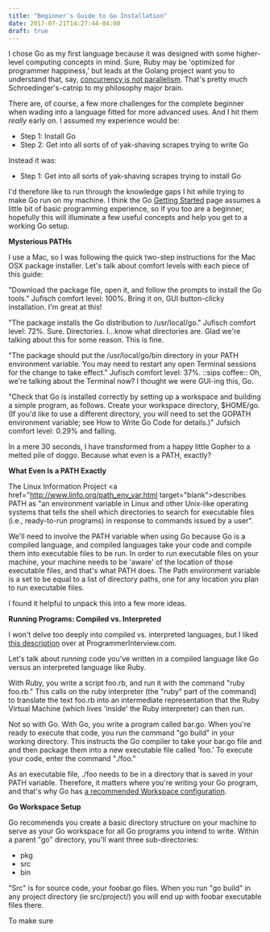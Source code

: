 ```yaml
---
title: "Beginner's Guide to Go Installation"
date: 2017-07-21T14:27:44-04:00
draft: true
---
```


I chose Go as my first language because it was designed with some higher-level computing concepts in mind. Sure, Ruby may be 'optimized for programmer happiness,' but leads at the Golang project want you to understand that, say, <a href="https://blog.golang.org/concurrency-is-not-parallelism" target="blank">concurrency is not parallelism</a>. That's pretty much Schroedinger's-catnip to my philosophy major brain.

There are, of course, a few more challenges for the complete beginner when wading into a language fitted for more advanced uses. And I hit them *really* early on. I assumed my experience would be:

<ul>
  <li>Step 1: Install Go</li>
  <li>Step 2: Get into all sorts of of yak-shaving scrapes trying to write Go</li>
</ul>

Instead it was:

<ul>
  <li>Step 1: Get into all sorts of yak-shaving scrapes trying to install Go</li>
</ul>

I'd therefore like to run through the knowledge gaps I hit while trying to make Go run on my machine. I think the Go <a href="https://golang.org/doc/install" target="blank">Getting Started</a> page assumes a little bit of basic programming experience, so if you too are a beginner, hopefully this will illuminate a few useful concepts and help you get to a working Go setup.

<b>Mysterious PATHs</b>

I use a Mac, so I was following the quick two-step instructions for the Mac OSX package installer. Let's talk about comfort levels with each piece of this guide:

"Download the package file, open it, and follow the prompts to install the Go tools."
Jufisch comfort level: 100%. Bring it on, GUI button-clicky installation. I'm great at this!

"The package installs the Go distribution to /usr/local/go."
Jufisch comfort level: 72%. Sure. Directories. I...know what directories are. Glad we're talking about this for some reason. This is fine.

"The package should put the /usr/local/go/bin directory in your PATH environment variable. You may need to restart any open Terminal sessions for the change to take effect."
Jufisch comfort level: 37%. ::sips coffee:: Oh, we're talking about the Terminal now? I thought we were GUI-ing this, Go.

"Check that Go is installed correctly by setting up a workspace and building a simple program, as follows. Create your workspace directory, $HOME/go. (If you'd like to use a different directory, you will need to set the GOPATH environment variable; see How to Write Go Code for details.)"
Jufsich comfort level: 0.29% and falling.

In a mere 30 seconds, I have transformed from a happy little Gopher to a melted pile of doggo. Because what even is a PATH, exactly?

<b>What Even Is a PATH Exactly</b>

The Linux Information Project <a href="http://www.linfo.org/path_env_var.html target="blank">describes PATH</a> as "an environment variable in Linux and other Unix-like operating systems that tells the shell which directories to search for executable files (i.e., ready-to-run programs) in response to commands issued by a user".

We'll need to involve the PATH variable when using Go because Go is a compiled language, and compiled languages take your code and compile them into executable files to be run. In order to run executable files on your machine, your machine needs to be 'aware' of the location of those executable files, and that's what PATH does. The Path environment variable is a set to be equal to a list of directory paths, one for any location you plan to run executable files.

I found it helpful to unpack this into a few more ideas.

<b>Running Programs: Compiled vs. Interpreted</b>

I won't delve too deeply into compiled vs. interpreted languages, but I liked <a href="http://www.programmerinterview.com/index.php/general-miscellaneous/whats-the-difference-between-a-compiled-and-an-interpreted-language/" target="blank">this description</a> over at ProgrammerInterview.com.

Let's talk about *running* code you've written in a compiled language like Go versus an interpreted language like Ruby.

With Ruby, you write a script foo.rb, and run it with the command "ruby foo.rb." This calls on the ruby interpreter (the "ruby" part of the command) to translate the text foo.rb into an intermediate representation that the Ruby Virtual Machine (which lives 'inside' the Ruby interpreter) can then run.

Not so with Go. With Go, you write a program called bar.go. When you're ready to execute that code, you run the command "go build" in your working directory. This instructs the Go compiler to take your bar.go file and  and then package them into a new executable file called 'foo.' To execute your code, enter the command "./foo."

As an executable file, ./foo needs to be in a directory that is saved in your PATH variable. Therefore, it matters where you're writing your Go program, and that's why Go has <a href="https://golang.org/doc/code.html#Workspaces" target="blank">a recommended Workspace configuration</a>.

<b>Go Workspace Setup</b>

 Go recommends you create a basic directory structure on your machine to serve as your Go workspace for all Go programs you intend to write. Within a parent "go" directory, you'll want three sub-directories:

 <ul>
   <li>pkg</li>
   <li>src</li>
   <li>bin</li>
</ul>

"Src" is for source code, your foobar.go files. When you run "go build" in any project directory (ie src/project/) you will end up with foobar executable files there.

To make sure
